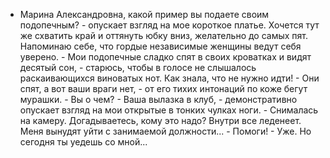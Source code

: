 <!--2025-05-09 22:55:36-->
- Марина Александровна, какой пример вы подаете своим подопечным? - опускает взгляд на мое короткое платье. Хочется тут же схватить край и оттянуть юбку вниз, желательно до самых пят. Напоминаю себе, что гордые независимые женщины ведут себя уверено.
          - Мои подопечные сладко спят в своих кроватках и видят десятый сон, - старюсь, чтобы в голосе не слышалось раскаивающихся виноватых нот.
          Как знала, что не нужно идти!
          - Они спят, а вот ваши враги нет, - от его тихих интонаций по коже бегут мурашки.
          - Вы о чем?
          - Ваша вылазка в клуб, - демонстративно опускает взгляд на мои открытые в тонких чулках ноги. - Снималась на камеру. Догадываетесь, кому это надо?
          Внутри все леденеет. Меня вынудят уйти с занимаемой должности...
          - Помоги!
          - Уже. Но сегодня ты уедешь со мной...